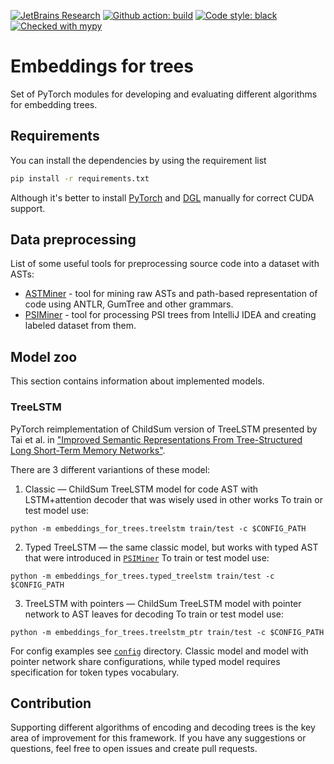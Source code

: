 [![JetBrains Research](https://jb.gg/badges/research.svg)](https://confluence.jetbrains.com/display/ALL/JetBrains+on+GitHub)
[![Github action: build](https://github.com/JetBrains-Research/embeddings-for-trees/workflows/Test/badge.svg)](https://github.com/JetBrains-Research/embeddings-for-trees/actions?query=workflow%3ATest)
[![Code style: black](https://img.shields.io/badge/code%20style-black-000000.svg)](https://github.com/psf/black)
[![Checked with mypy](http://www.mypy-lang.org/static/mypy_badge.svg)](http://mypy-lang.org/)


# Embeddings for trees
Set of PyTorch modules for developing and evaluating different algorithms for embedding trees.

## Requirements
You can install the dependencies by using the requirement list
```bash
pip install -r requirements.txt
```
Although it's better to install [PyTorch](https://pytorch.org/get-started/locally/) and [DGL](https://www.dgl.ai/pages/start.html)
manually for correct CUDA support.

## Data preprocessing
List of some useful tools for preprocessing source code into a dataset with ASTs:

- [ASTMiner](https://github.com/JetBrains-Research/astminer) -
  tool for mining raw ASTs and path-based representation of code using ANTLR, GumTree and other grammars.
- [PSIMiner](https://github.com/JetBrains-Research/psiminer) -
  tool for processing PSI trees from IntelliJ IDEA and creating labeled dataset from them.

## Model zoo
This section contains information about implemented models.

### TreeLSTM

PyTorch reimplementation of ChildSum version of TreeLSTM presented by Tai et al. in
["Improved Semantic Representations From Tree-Structured Long Short-Term Memory Networks"](https://arxiv.org/abs/1503.00075).

There are 3 different variantions of these model:
1. Classic — ChildSum TreeLSTM model for code AST with LSTM+attention decoder that was wisely used in other works
To train or test model use:
```shell
python -m embeddings_for_trees.treelstm train/test -c $CONFIG_PATH
```
2. Typed TreeLSTM — the same classic model, but works with typed AST that were introduced in [`PSIMiner`](https://arxiv.org/abs/2103.12778)
To train or test model use:
```shell
python -m embeddings_for_trees.typed_treelstm train/test -c $CONFIG_PATH
```
3. TreeLSTM with pointers — ChildSum TreeLSTM model with pointer network to AST leaves for decoding
To train or test model use:
```shell
python -m embeddings_for_trees.treelstm_ptr train/test -c $CONFIG_PATH
```

For config examples see [`config`](`./config`) directory.
Classic model and model with pointer network share configurations, while typed model requires specification for token types vocabulary.

## Contribution

Supporting different algorithms of encoding and decoding trees is the key area of improvement for this framework.
If you have any suggestions or questions, feel free to open issues and create pull requests.
